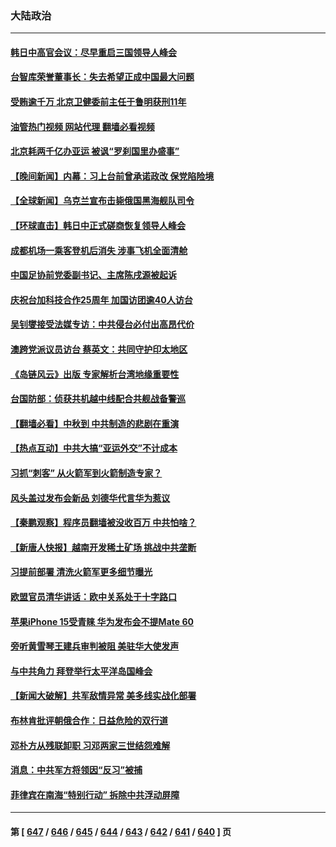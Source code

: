 ### 大陆政治
---
#### [韩日中高官会议：尽早重启三国领导人峰会](../../pages/ncid277/n14081616.md?09262045) 
#### [台智库荣誉董事长：失去希望正成中国最大问题](../../pages/ncid277/n14081538.md?09262045) 
#### [受贿逾千万 北京卫健委前主任于鲁明获刑11年](../../pages/ncid277/n14081542.md?09262045) 
#### [油管热门视频 网站代理 翻墙必看视频](http://138.2.39.72:81/youtube.html?epic-marker?09262045)
#### [北京耗两千亿办亚运 被讽“罗刹国里办盛事”](../../pages/ncid277/n14081513.md?09262045) 
#### [【晚间新闻】内幕：习上台前曾承诺政改 保党陷险境](../../pages/ncid277/n14081501.md?09262045) 
#### [【全球新闻】乌克兰宣布击毙俄国黑海舰队司令](../../pages/ncid277/n14081502.md?09262045) 
#### [【环球直击】韩日中正式磋商恢复领导人峰会](../../pages/ncid277/n14080736.md?09262045) 
#### [成都机场一乘客登机后消失 涉事飞机全面清舱](../../pages/ncid277/n14081503.md?09262045) 
#### [中国足协前党委副书记、主席陈戌源被起诉](../../pages/ncid277/n14081483.md?09262045) 
#### [庆祝台加科技合作25周年 加国访团逾40人访台](../../pages/ncid277/n14081461.md?09262045) 
#### [吴钊燮接受法媒专访：中共侵台必付出高昂代价](../../pages/ncid277/n14081396.md?09262045) 
#### [澳跨党派议员访台 蔡英文：共同守护印太地区](../../pages/ncid277/n14081372.md?09262045) 
#### [《岛链风云》出版 专家解析台湾地缘重要性](../../pages/ncid277/n14080959.md?09262045) 
#### [台国防部：侦获共机越中线配合共舰战备警巡](../../pages/ncid277/n14081358.md?09262045) 
#### [【翻墙必看】中秋到 中共制造的悲剧在重演](../../pages/ncid277/n14081290.md?09262045) 
#### [【热点互动】中共大搞“亚运外交”不计成本](../../pages/ncid277/n14081143.md?09262045) 
#### [习抓“刺客” 从火箭军到火箭制造专家？](../../pages/ncid277/n14081001.md?09262045) 
#### [风头盖过发布会新品 刘德华代言华为惹议](../../pages/ncid277/n14081122.md?09262045) 
#### [【秦鹏观察】程序员翻墙被没收百万 中共怕啥？](../../pages/ncid277/n14081116.md?09262045) 
#### [【新唐人快报】越南开发稀土矿场 挑战中共垄断](../../pages/ncid277/n14081138.md?09262045) 
#### [习提前部署 清洗火箭军更多细节曝光](../../pages/ncid277/n14081131.md?09262045) 
#### [欧盟官员清华讲话：欧中关系处于十字路口](../../pages/ncid277/n14081030.md?09262045) 
#### [苹果iPhone 15受青睐 华为发布会不提Mate 60](../../pages/ncid277/n14081017.md?09262045) 
#### [旁听黄雪琴王建兵审判被阻 美驻华大使发声](../../pages/ncid277/n14081078.md?09262045) 
#### [与中共角力 拜登举行太平洋岛国峰会](../../pages/ncid277/n14081059.md?09262045) 
#### [【新闻大破解】共军敌情异常 美多线实战化部署](../../pages/ncid277/n14081019.md?09262045) 
#### [布林肯批评朝俄合作：日益危险的双行道](../../pages/ncid277/n14080997.md?09262045) 
#### [邓朴方从残联卸职 习邓两家三世结怨难解](../../pages/ncid277/n14081047.md?09262045) 
#### [消息：中共军方将领因“反习”被捕](../../pages/ncid277/n14080654.md?09262045) 
#### [菲律宾在南海“特别行动” 拆除中共浮动屏障](../../pages/ncid277/n14080879.md?09262045) 

---
#### 第 [ [647](./647.md?09262045) / [646](./646.md?09262045) / [645](./645.md?09262045) / [644](./644.md?09262045) / [643](./643.md?09262045) / [642](./642.md?09262045) / [641](./641.md?09262045) / [640](./640.md?09262045) ] 页
